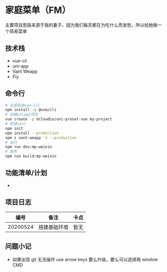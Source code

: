 # 家庭菜单（FM）

主要项目思路来源于我的妻子，因为我们每天都在为吃什么而发愁，所以给她做一个简易菜单

## 技术栈

- vue-cli
- uni-app
- Vant Weapp
- Fly

## 命令行

```sh
# 全局安装vue-cli
npm install -g @vue/cli
# 创建uniapp项目
vue create -p dcloudio/uni-preset-vue my-project
# 安装vant
npm init
npm install --production
npm i vant-weapp -S --production
# 运行
npm run dev:mp-weixin
# 发布
npm run build:mp-weixin
```

## 功能清单/计划

-

## 项目日志

|   编号   |     备注     | 卡点 |
| :------: | :----------: | :--: |
| 20200524 | 搭建基础环境 | 暂无 |

## 问题小记

- 如果出现 git 无法操作 use arrow keys 要么升级，要么可以选择用 window CMD
